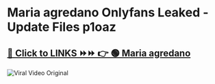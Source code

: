 
 # Maria agredano Onlyfans Leaked - Update Files p1oaz

## <h2><a href="https://clipsfans.com/Maria_agredano&ref=git">🔗 Click to LINKS ⏩⏩ 👉 🟢 Maria agredano </a></h2>

<a href="https://clipsfans.com/Maria_agredano&ref=git" rel="nofollow" data-target="animated-image.originalLink"><img src="https://i.ibb.co.com/xMMVF88/686577567.gif" alt="Viral Video Original" style="max-width: 100%; display: inline-block;" data-target="animated-image.originalImage"></a>

